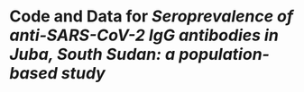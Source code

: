 # Code and Data for _Seroprevalence of anti-SARS-CoV-2 IgG antibodies in Juba, South Sudan: a population-based study_

